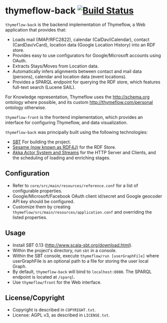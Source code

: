 # thymeflow-back [![Build Status](https://travis-ci.org/thymeflow/thymeflow-back.svg?branch=master)](https://travis-ci.org/thymeflow/thymeflow-back)

`thymeflow-back` is the backend implementation of Thymeflow, a Web application that provides that:

 - Loads mail (IMAP/RFC2822), calendar (CalDav/iCalendar), contact (CardDav/vCard), location data (Google Location History) into an RDF store.
 - Provides easy to use configurators for Google/Microsoft accounts using OAuth.
 - Extracts Stays/Moves from Location data.
 - Automatically infers alignments between contact and mail data (persons), calendar and location data (event locations).
 - Provides a SPARQL endpoint for querying the RDF store, which features full-text search (Lucene SAIL).
 
For Knowledge representation, Thymeflow uses the http://schema.org ontology where possible, and its custom http://thymeflow.com/personal ontology otherwise.
 
`thymeflow-front` is the frontend implementation, which provides an interface for configuring Thymeflow, and data visualization.

`thymeflow-back` was principally built using the following technologies:

 - [SBT](http://www.scala-sbt.org/) For building the project.
 - [Sesame (now known as RDF4J)](http://rdf4j.org/doc/) for the RDF Store.
 - [Akka Actor System and Streams](http://akka.io/docs/) for the HTTP Server and Clients, and the scheduling of loading and enriching stages.

## Configuration ##

 - Refer to `core/src/main/resources/reference.conf` for a list of configurable properties.
 - Google/Microsoft/Facebook OAuth client id/secret and Google geocoder API key should be configured.
 - Customize them by creating `thymeflow/src/main/resources/application.conf` and overriding the listed properties.

## Usage ##

 - Install SBT 0.13 (http://www.scala-sbt.org/download.html).
 - Within the project's directory, run `sbt` in a console.
 - Within the SBT console, execute `thymeflow/run [userGraphFile]` where userGraphFile is an optional path to a file for storing the user local Graph.
 - By default, `thymeflow-back` will bind to `localhost:8080`. The SPARQL endpoint is located at `/sparql`.
 - Use `thymeflow/front` for the Web interface.
 
## License/Copyright 

 - Copyright is described in `COPYRIGHT.txt`.
 - License: AGPL v3, as described in `LICENSE.txt`.
